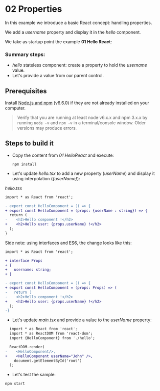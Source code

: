 # 02 Properties

In this example we introduce a basic React concept: handling properties.

We add a _username_ property and display it in the _hello_ component.

We take as startup point the example **01 Hello React**:

### Summary steps:

- _hello_ stateless component: create a property to hold the _username_ value.
- Let's provide a value from our parent control.

## Prerequisites

Install [Node.js and npm](https://nodejs.org/en/) (v6.6.0) if they are not already installed on your computer.

> Verify that you are running at least node v6.x.x and npm 3.x.x by running `node -v` and `npm -v` in a terminal/console window. Older versions may produce errors.

## Steps to build it

- Copy the content from _01 HelloReact_ and execute:

  ```
  npm install
  ```

- Let's update _hello.tsx_ to add a new property (_userName_) and display it using interpolation (_{userName}_):

_hello.tsx_

```diff
import * as React from 'react';

- export const HelloComponent = () => {
+ export const HelloComponent = (props: {userName : string}) => {
  return (
-    <h2>Hello component !</h2> 
+    <h2>Hello user: {props.userName} !</h2>
  );
}
```

Side note: using interfaces and ES6, the change looks like this:

```diff
import * as React from 'react';

+ interface Props
+ {
+   username: string;
+ }

- export const HelloComponent = () => {
+ export const HelloComponent = (props: Props) => (
-   return (
-    <h2>Hello component !</h2> 
+    <h2>Hello user: {props.userName} !</h2>
  );
-}
```


- Let's update _main.tsx_ and provide a value to the _userName_ property:

```diff
  import * as React from 'react';
  import * as ReactDOM from 'react-dom';
  import {HelloComponent} from './hello';

  ReactDOM.render(
-    <HelloComponent/>,
+    <HelloComponent userName="John" />,
    document.getElementById('root')
  );
```

- Let's test the sample:

```cmd
npm start
```
